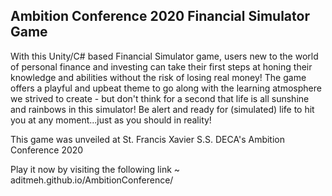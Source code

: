 ## Ambition Conference 2020 Financial Simulator Game
With this Unity/C# based Financial Simulator game, users new to the world of personal finance and investing can take their first steps at 
honing their knowledge and abilities without the risk of losing real money! The game offers a playful and upbeat theme to go along with the 
learning atmosphere we strived to create - but don't think for a second that life is all sunshine and rainbows in this simulator! Be alert 
and ready for (simulated) life to hit you at any moment...just as you should in reality!

This game was unveiled at St. Francis Xavier S.S. DECA's Ambition Conference 2020

Play it now by visiting the following link ~ aditmeh.github.io/AmbitionConference/

